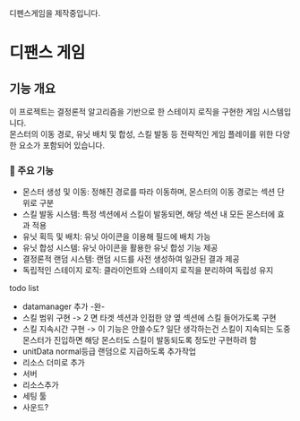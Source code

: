 디펜스게임을 제작중입니다.

# 디팬스 게임

## 기능 개요

이 프로젝트는 결정론적 알고리즘을 기반으로 한 스테이지 로직을 구현한 게임 시스템입니다.  
몬스터의 이동 경로, 유닛 배치 및 합성, 스킬 발동 등 전략적인 게임 플레이를 위한 다양한 요소가 포함되어 있습니다.  

### 🔹 주요 기능
- 몬스터 생성 및 이동: 정해진 경로를 따라 이동하며, 몬스터의 이동 경로는 섹션 단위로 구분  
- 스킬 발동 시스템: 특정 섹션에서 스킬이 발동되면, 해당 섹션 내 모든 몬스터에 효과 적용  
- 유닛 획득 및 배치: 유닛 아이콘을 이용해 필드에 배치 가능  
- 유닛 합성 시스템: 유닛 아이콘을 활용한 유닛 합성 기능 제공  
- 결정론적 랜덤 시스템: 랜덤 시드를 사전 생성하여 일관된 결과 제공  
- 독립적인 스테이지 로직: 클라이언트와 스테이지 로직을 분리하여 독립성 유지  



todo list

- datamanager 추가 -완-
- 스킬 범위 구현 -> 2 면 타겟 섹션과 인접한 양 옆 섹션에 스킬 들어가도록 구현
- 스킬 지속시간 구현 -> 이 기능은 안쓸수도? 일단 생각하는건 스킬이 지속되는 도중 몬스터가 진입하면 해당 몬스터도 스킬이 발동되도록 정도만 구현하려 함
- unitData normal등급 랜덤으로 지급하도록 추가작업
- 리소스 더미로 추가
- 서버 
- 리소스추가
- 세팅 툴
- 사운드?
